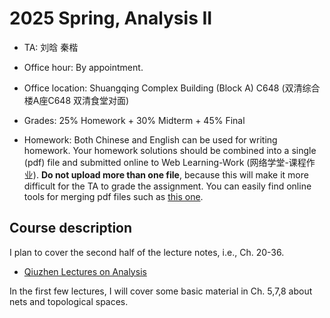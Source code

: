 # 2025 Spring, Analysis II





- TA: 刘晗  秦楷

- Office hour: By appointment.
  
- Office location: Shuangqing Complex Building (Block A) C648  (双清综合楼A座C648 双清食堂对面)
  
- Grades: 25% Homework + 30% Midterm + 45% Final
  
- Homework: Both Chinese and English can be used for writing homework.  Your homework solutions should be combined into a single (pdf) file and submitted online to Web Learning-Work (网络学堂-课程作业). **Do not upload more than one file**, because this will make it more difficult for the TA to grade the assignment. You can easily find online tools for merging pdf files such as [this one](https://www.ilovepdf.com/merge_pdf).


## Course description

I plan to cover the second half of the lecture notes, i.e., Ch. 20-36.

- [Qiuzhen Lectures on Analysis](https://binguimath.github.io/Files/2023_Analysis.pdf)
  
In the first few lectures, I will cover some basic material in Ch. 5,7,8 about nets and topological spaces.

